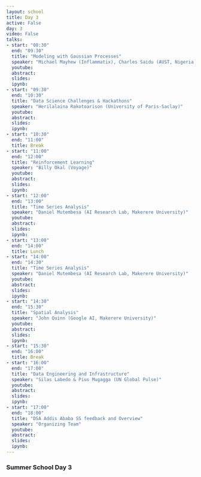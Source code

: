 ```yaml
---
layout: school
title: Day 3
active: False
day: 3
video: False
talks:
- start: "08:30"
  end: "09:30"
  title: "Modeling with Gaussian Processes"
  speaker: "Michael Mayhew (Inflammatix), Charles Saidu (AUST, Nigeria)"
  youtube:
  abstract:
  slides: 
  ipynb: 
- start: "09:30"
  end: "10:30"
  title: "Data Science Challenges & Hackathons"
  speaker: "Herilalaina Rakotoarison (University of Paris-Saclay)"
  youtube:
  abstract:
  slides: 
  ipynb:   
- start: "10:30"
  end: "11:00"
  title: Break
- start: "11:00"
  end: "12:00"
  title: "Reinforcement Learning"
  speaker: "Billy Okal (Voyage)"
  youtube:
  abstract:
  slides: 
  ipynb: 
- start: "12:00"
  end: "13:00"
  title: "Time Series Analysis"
  speaker: "Daniel Mutembesa (AI Research Lab, Makerere University)"
  youtube:
  abstract:
  slides: 
  ipynb:   
- start: "13:00"
  end: "14:00"
  title: Lunch
- start: "14:00"
  end: "14:30"
  title: "Time Series Analysis"
  speaker: "Daniel Mutembesa (AI Research Lab, Makerere University)"
  youtube:
  abstract:
  slides: 
  ipynb:
- start: "14:30"
  end: "15:30"
  title: "Spatial Analysis"
  speaker: "John Quinn (Google AI, Makerere University)"
  youtube:
  abstract:
  slides: 
  ipynb:
- start: "15:30"
  end: "16:00"
  title: Break
- start: "16:00"
  end: "17:00"
  title: "Data Engineering and Infrastructure"
  speaker: "Silas Labedo & Pius Mugagga (UN Global Pulse)"
  youtube:
  abstract:
  slides: 
  ipynb: 
- start: "17:00"
  end: "18:00"
  title: "DSA Addis Ababa SS feedback and Overview"
  speaker: "Organizing Team"
  youtube:
  abstract:
  slides:
  ipynb:
---
```


<h3> Summer School Day 3 </h3>
